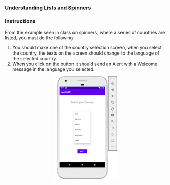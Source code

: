 ### Understanding Lists and Spinners

### Instructions

From the example seen in class on spinners, where a series of countries are listed, you must do the following:

1. You should make one of the country selection screen, when you select the country, the texts on the screen should change to the language of the selected country.
2. When you click on the button it should send an Alert with a Welcome message in the language you selected.

<p align="center">
  <img src=".github/spinner_example.png" width="200" height="auto" title="UI Example" />
</p>
